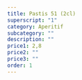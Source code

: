 ```yaml
---
title: Pastis 51 (2cl)
superscript: "1"
category: Aperitif
subcategory: ""
description: ""
price1: 2,8
price2: ""
price3: ""
order: 1
---
```

